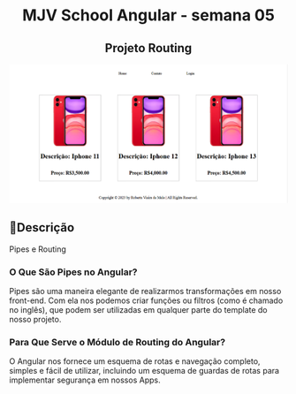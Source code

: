 <h1 align="center">MJV School Angular - semana 05
 </h1>

<h2 align="center">Projeto Routing
 </h2>


![imagem](imagem.png)

## 📝Descrição
Pipes e Routing

### O Que São Pipes no Angular?
Pipes são uma maneira elegante de realizarmos transformações em nosso front-end. Com ela nos podemos criar funções ou filtros (como é chamado no inglês), que podem ser utilizadas em qualquer parte do template do nosso projeto.

### Para Que Serve o Módulo de Routing do Angular?
O Angular nos fornece um esquema de rotas e navegação completo, simples e fácil de utilizar, incluindo um esquema de guardas de rotas para implementar segurança em nossos Apps.
